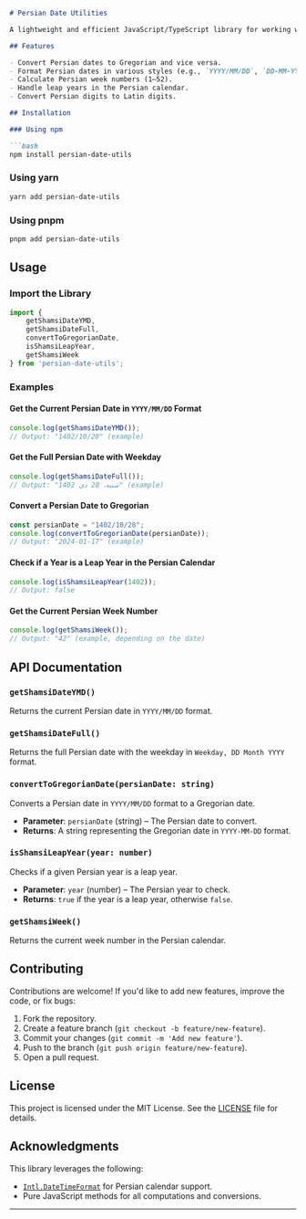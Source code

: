 ```markdown
# Persian Date Utilities

A lightweight and efficient JavaScript/TypeScript library for working with the Persian (Shamsi) calendar. It provides features to convert, format, and manipulate Persian dates seamlessly using pure JavaScript.

## Features

- Convert Persian dates to Gregorian and vice versa.
- Format Persian dates in various styles (e.g., `YYYY/MM/DD`, `DD-MM-YYYY`, `Weekday, DD Month YYYY`).
- Calculate Persian week numbers (1–52).
- Handle leap years in the Persian calendar.
- Convert Persian digits to Latin digits.

## Installation

### Using npm

```bash
npm install persian-date-utils
```

### Using yarn

```bash
yarn add persian-date-utils
```

### Using pnpm

```bash
pnpm add persian-date-utils
```

## Usage

### Import the Library

```typescript
import { 
    getShamsiDateYMD, 
    getShamsiDateFull, 
    convertToGregorianDate, 
    isShamsiLeapYear, 
    getShamsiWeek 
} from 'persian-date-utils';
```

### Examples

#### Get the Current Persian Date in `YYYY/MM/DD` Format

```typescript
console.log(getShamsiDateYMD()); 
// Output: "1402/10/28" (example)
```

#### Get the Full Persian Date with Weekday

```typescript
console.log(getShamsiDateFull());
// Output: "شنبه، 28 دی 1402" (example)
```

#### Convert a Persian Date to Gregorian

```typescript
const persianDate = "1402/10/28";
console.log(convertToGregorianDate(persianDate));
// Output: "2024-01-17" (example)
```

#### Check if a Year is a Leap Year in the Persian Calendar

```typescript
console.log(isShamsiLeapYear(1402));
// Output: false
```

#### Get the Current Persian Week Number

```typescript
console.log(getShamsiWeek());
// Output: "42" (example, depending on the date)
```

## API Documentation

### `getShamsiDateYMD()`
Returns the current Persian date in `YYYY/MM/DD` format.

### `getShamsiDateFull()`
Returns the full Persian date with the weekday in `Weekday, DD Month YYYY` format.

### `convertToGregorianDate(persianDate: string)`
Converts a Persian date in `YYYY/MM/DD` format to a Gregorian date.

- **Parameter**: `persianDate` (string) – The Persian date to convert.
- **Returns**: A string representing the Gregorian date in `YYYY-MM-DD` format.

### `isShamsiLeapYear(year: number)`
Checks if a given Persian year is a leap year.

- **Parameter**: `year` (number) – The Persian year to check.
- **Returns**: `true` if the year is a leap year, otherwise `false`.

### `getShamsiWeek()`
Returns the current week number in the Persian calendar.

## Contributing

Contributions are welcome! If you'd like to add new features, improve the code, or fix bugs:

1. Fork the repository.
2. Create a feature branch (`git checkout -b feature/new-feature`).
3. Commit your changes (`git commit -m 'Add new feature'`).
4. Push to the branch (`git push origin feature/new-feature`).
5. Open a pull request.

## License

This project is licensed under the MIT License. See the [LICENSE](LICENSE) file for details.

## Acknowledgments

This library leverages the following:
- [`Intl.DateTimeFormat`](https://developer.mozilla.org/en-US/docs/Web/JavaScript/Reference/Global_Objects/Intl/DateTimeFormat) for Persian calendar support.
- Pure JavaScript methods for all computations and conversions.

---
